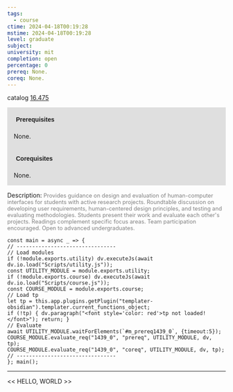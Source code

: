 ```yaml
---
tags:
  - course
ctime: 2024-04-18T00:19:28
mstime: 2024-04-18T00:19:28
level: graduate
subject: 
university: mit
completion: open
percentage: 0
prereq: None.
coreq: None.
---
```


catalog [16.475](http://student.mit.edu/catalog/m16a.html#16.475)

<span style="display: block; padding: 15px; background-color: rgb(100, 100, 100, 0.2);"><font id="m_prereq1439_0" style="display: block; font-family: Arial, sans-serif; font-weight: bold; padding: 5px">Prerequisites</font><br><span id="prereq1439_0">None.</span></span>
<span style="display: block; padding: 15px; background-color: rgb(100, 100, 100, 0.2);"><font id="m_coreq1439_0" style="display: block; font-family: Arial, sans-serif; font-weight: bold; padding: 5px">Corequisites</font><br><span id="coreq1439_0">None.</span></span>

<font style="">Description:</font>
<font style="color: grey; font-size: 0.8rem;">Provides guidance on design and evaluation of human-computer interfaces for students with active research projects. Roundtable discussion on developing user requirements, human-centered design principles, and testing and evaluating methodologies. Students present their work and evaluate each other's projects. Readings complement specific focus areas. Team participation encouraged. Open to advanced undergraduates.</font>

```dataviewjs
const main = async _ => {
// --------------------------------
// Load modules
if (!module.exports.utility) dv.executeJs(await dv.io.load("Scripts/utility.js"));
const UTILITY_MODULE = module.exports.utility;
if (!module.exports.course) dv.executeJs(await dv.io.load("Scripts/course.js"));
const COURSE_MODULE = module.exports.course;
// Load tp
let tp = this.app.plugins.getPlugin("templater-obsidian").templater.current_functions_object;
if (!tp) { dv.paragraph("<font style='color: red'>tp not loaded!</font>"); return; }
// Evaluate
await UTILITY_MODULE.waitForElements(`#m_prereq1439_0`, {timeout:5});
COURSE_MODULE.evaluate_req("1439_0", "prereq", UTILITY_MODULE, dv, tp);
COURSE_MODULE.evaluate_req("1439_0", "coreq", UTILITY_MODULE, dv, tp);
// --------------------------------
}; main();
```

---

<< HELLO, WORLD >>

